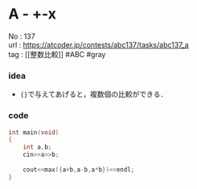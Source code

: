 # A - +-x

No	: 137  
url	: https://atcoder.jp/contests/abc137/tasks/abc137_a  
tag	: [[整数比較]]  #ABC #gray

### idea
- `{}`で与えてあげると，複数個の比較ができる．

### code
```cpp
int	main(void)
{
	int a,b;
	cin>>a>>b;
	
	cout<<max({a+b,a-b,a*b})<<endl;
}
```